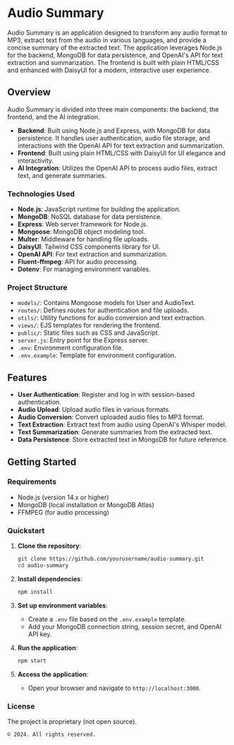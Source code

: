 # Audio Summary

Audio Summary is an application designed to transform any audio format to MP3, extract text from the audio in various languages, and provide a concise summary of the extracted text. The application leverages Node.js for the backend, MongoDB for data persistence, and OpenAI's API for text extraction and summarization. The frontend is built with plain HTML/CSS and enhanced with DaisyUI for a modern, interactive user experience.

## Overview

Audio Summary is divided into three main components: the backend, the frontend, and the AI integration.

- **Backend**: Built using Node.js and Express, with MongoDB for data persistence. It handles user authentication, audio file storage, and interactions with the OpenAI API for text extraction and summarization.
- **Frontend**: Built using plain HTML/CSS with DaisyUI for UI elegance and interactivity.
- **AI Integration**: Utilizes the OpenAI API to process audio files, extract text, and generate summaries.

### Technologies Used

- **Node.js**: JavaScript runtime for building the application.
- **MongoDB**: NoSQL database for data persistence.
- **Express**: Web server framework for Node.js.
- **Mongoose**: MongoDB object modeling tool.
- **Multer**: Middleware for handling file uploads.
- **DaisyUI**: Tailwind CSS components library for UI.
- **OpenAI API**: For text extraction and summarization.
- **Fluent-ffmpeg**: API for audio processing.
- **Dotenv**: For managing environment variables.

### Project Structure

- `models/`: Contains Mongoose models for User and AudioText.
- `routes/`: Defines routes for authentication and file uploads.
- `utils/`: Utility functions for audio conversion and text extraction.
- `views/`: EJS templates for rendering the frontend.
- `public/`: Static files such as CSS and JavaScript.
- `server.js`: Entry point for the Express server.
- `.env`: Environment configuration file.
- `.env.example`: Template for environment configuration.

## Features

- **User Authentication**: Register and log in with session-based authentication.
- **Audio Upload**: Upload audio files in various formats.
- **Audio Conversion**: Convert uploaded audio files to MP3 format.
- **Text Extraction**: Extract text from audio using OpenAI's Whisper model.
- **Text Summarization**: Generate summaries from the extracted text.
- **Data Persistence**: Store extracted text in MongoDB for future reference.

## Getting Started

### Requirements

- Node.js (version 14.x or higher)
- MongoDB (local installation or MongoDB Atlas)
- FFMPEG (for audio processing)

### Quickstart

1. **Clone the repository**:
   ```sh
   git clone https://github.com/yourusername/audio-summary.git
   cd audio-summary
   ```

2. **Install dependencies**:
   ```sh
   npm install
   ```

3. **Set up environment variables**:
   - Create a `.env` file based on the `.env.example` template.
   - Add your MongoDB connection string, session secret, and OpenAI API key.

4. **Run the application**:
   ```sh
   npm start
   ```

5. **Access the application**:
   - Open your browser and navigate to `http://localhost:3000`.

### License

The project is proprietary (not open source).

```
© 2024. All rights reserved.
```
